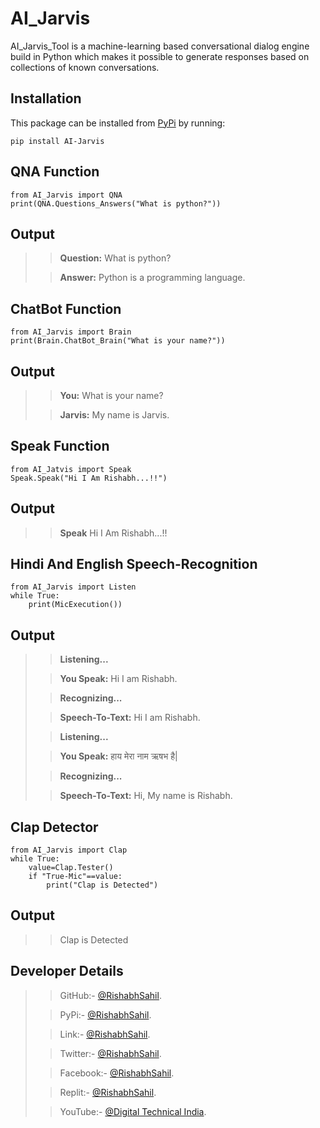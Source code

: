 # AI_Jarvis

AI_Jarvis_Tool is a machine-learning based conversational dialog engine build in
Python which makes it possible to generate responses based on collections of
known conversations.

## Installation

This package can be installed from [PyPi](https://pypi.org/project/AI-Jarvis/) by running:

```
pip install AI-Jarvis
```

## QNA Function
```
from AI_Jarvis import QNA
print(QNA.Questions_Answers("What is python?"))
```
## Output
>> **Question:** What is python? 
> 
>> **Answer:**  Python is a programming language.  
## ChatBot Function
```
from AI_Jarvis import Brain
print(Brain.ChatBot_Brain("What is your name?"))
```
## Output
>> **You:** What is your name?   
> 
>> **Jarvis:** My name is Jarvis. 
## Speak Function
```
from AI_Jatvis import Speak
Speak.Speak("Hi I Am Rishabh...!!")
```
## Output
>> **Speak** Hi I Am Rishabh...!!
## Hindi And English Speech-Recognition
```
from AI_Jarvis import Listen
while True:
    print(MicExecution())
```
## Output
>> **Listening...**
>
>> **You Speak:**  Hi I am Rishabh.
> 
>> **Recognizing...**                                     
> 
>> **Speech-To-Text:** Hi I am Rishabh.
> 
>> **Listening...**                                        
> 
>> **You Speak:**  हाय मेरा नाम ऋषभ है|
> 
>> **Recognizing...**                            
> 
>> **Speech-To-Text:** Hi, My name is Rishabh.

## Clap Detector
```
from AI_Jarvis import Clap
while True:
    value=Clap.Tester()
    if "True-Mic"==value:
        print("Clap is Detected")
```
## Output
>> Clap is Detected

## Developer Details
>> GitHub:- [@RishabhSahil](https://github.com/RishabhSahil).
> 
>> PyPi:- [@RishabhSahil](https://pypi.org/user/RishabhSahil/).
>
>> Link:- [@RishabhSahil](https://www.linkedin.com/in/rishabhsahil/).
> 
>> Twitter:- [@RishabhSahil](https://twitter.com/_rishabh_sahil_).
>
>> Facebook:- [@RishabhSahil](https://www.facebook.com/Rishabh.Sahil.RS).
>
>> Replit:- [@RishabhSahil](https://replit.com/@Sahilkumar124).
> 
>> YouTube:- [@Digital Technical India](https://www.youtube.com/@digitaltechnicalindia587).

